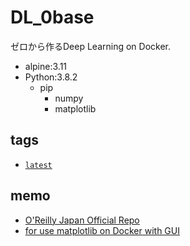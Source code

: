 # DL_0base
ゼロから作るDeep Learning on Docker.
* alpine:3.11
* Python:3.8.2
  * pip
    * numpy
    * matplotlib

## tags
* [`latest`](https://github.com/Terfno/sbt-alpine/blob/master/Dockerfile)

## memo
* [O'Reilly Japan Official Repo](https://github.com/oreilly-japan/deep-learning-from-scratch)
* [for use matplotlib on Docker with GUI](https://qiita.com/uedashuhei/items/3f6f8612b5c4a2b00b1a)
